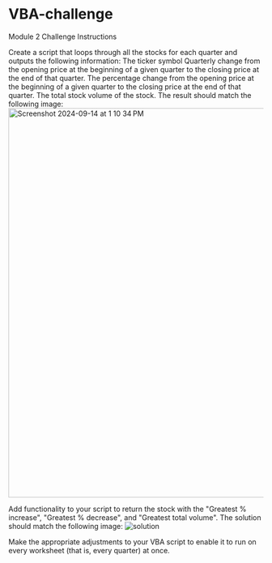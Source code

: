 # VBA-challenge
Module 2 Challenge
Instructions

Create a script that loops through all the stocks for each quarter and outputs the following information:
The ticker symbol
Quarterly change from the opening price at the beginning of a given quarter to the closing price at the end of that quarter.
The percentage change from the opening price at the beginning of a given quarter to the closing price at the end of that quarter.
The total stock volume of the stock. The result should match the following image:
<img width="769" alt="Screenshot 2024-09-14 at 1 10 34 PM" src="https://github.com/user-attachments/assets/724dcfe8-5b94-490d-bd1e-0572fb79b688">


Add functionality to your script to return the stock with the "Greatest % increase", "Greatest % decrease", and "Greatest total volume". The solution should match the following image:
![solution](https://github.com/user-attachments/assets/09cd4841-7637-4c66-a508-369b67339f08)


Make the appropriate adjustments to your VBA script to enable it to run on every worksheet (that is, every quarter) at once.
